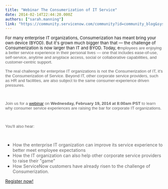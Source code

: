 ```yaml
---
title: "Webinar The Consumerization of IT Service"
date: 2014-02-14T22:44:20.000Z
authors: ["sarah.manning"]
link: "https://community.servicenow.com/community?id=community_blog&sys_id=0dedeae9dbd0dbc01dcaf3231f9619b5"
---
```

<p><span style="font-size: 10pt;">For many enterprise IT organizations, Consumerization has meant bring your own device (BYOD). But it's grown much bigger than that — the challenge of Consumerization is now larger than IT and BYOD. Today, e<span style="color: #646464; font-family: Arial;">mployees are enjoying a better service experience in their personal lives — one that includes ease-of-use, self-service, anytime and anyplace access, social or collaborative capabilities, and customer-centric support. </span></span></p><p></p><p><span style="color: #646464; font-size: 10pt; font-family: Arial;">The real challenge for enterprise IT organizations is not the Consumerization of IT, it's the Consumerization of Service. Beyond IT, other corporate service providers, such as HR and facilities, are also subject to the same consumer-experience driven pressures. </span></p><p><span style="color: #646464; font-size: 10pt; font-family: Arial;"><br/></span></p><p><span style="color: #646464; font-size: 10pt; font-family: Arial;">Join us for a <a title="fo.service-now.com/LP=2175" href="http://info.service-now.com/LP=2175">webinar</a> on <strong>Wednesday, February 19, 2014 at 8:00am PST</strong> to learn why consumer service experiences are raising the bar for corporate IT organizations. </span></p><p><span style="color: #646464; font-size: 10pt; font-family: Arial;"><br/></span></p><p><span style="color: #646464; font-size: 10pt; font-family: Arial;">You'll also hear:</span></p><p><span style="color: #646464; font-size: 10pt; font-family: Arial;"><br/></span></p><ul><li><span style="color: #646464;">How the enterprise IT organization can improve its service experience to better meet employee expectations</span></li><li><span style="color: #646464;">How the IT organization can also help other corporate service providers to raise their "game"</span></li><li><span style="color: #646464;">How ServiceNow customers have already risen to the challenge of Consumerization.</span></li></ul><p></p><p><a title="fo.service-now.com/LP=2175" href="http://info.service-now.com/LP=2175">Register now!</a></p>